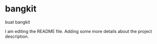 # bangkit
buat bangkit

I am editing the README file. Adding some more details about the project description.
